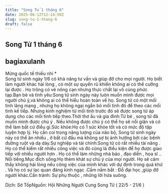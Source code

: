 ```yaml
---
title: "Song Tử 1 tháng 6"
date: 2025-06-12T12:14:50Z
slug: song-tu-1-thang-6
draft: false
---
```


## Song Tử 1 tháng 6

## bagiaxulanh

Mừng quốc tế thiếu nhi *  
Song tử sinh ngày 1/6 có khả năng tư vấn và giúp đỡ cho mọi người. Họ biết làm người khác hài lòng , có một sự quyến rũ khiến không ai có thể cưỡng lại được . Họ trông có vẻ nông cạn nhưng thực chất lại vô cùng phức tạp.Bạn bè và tình yêu:Song tử sinh ngày này luôn muốn mình được mọi người chú ý,và không ai có thể hiểu hoàn toàn về họ. Song tử có một mối tình lãng mạng , nhưng họ không ngại ngần bỏ mối tình đó để theo các mối tình kế tiếp. Nhưng kinh nghiệm từ mối tình trước đó sẽ được song tử áp dụng cho các mối tình tiếp theo.Thời thơ ấu và gia đình:Từ bé , song tử đã muốn mình được chú ý . Nếu không được chú ý có thể họ sẽ nổi giận và có thể làm bất cứ điều gì.Sức khỏe:Họ có 1 sức khỏe tốt và có mức độ tập luyện hợp lý. Họ cần coi trọng năng lượng của não bộ, Song tử sinh ngày này có thể ăn nhiều , ở bất cứ đầu mà không sợ bị ảnh hưởng bởi các bệnh đường ruột và dạ dày.Sự nghiệp và tài chính:Song tử có rất nhiều tài năng . Họ có thể kiếm rất nhiều công việc và đó cũng là điều kiện để họ được giao tiếp với nhiều người hơn . Họ có thể làm những nhà báo , đạo diễn , họa sĩ .. Nổi tiếng.Mục đích sống:Họ thèm khát sự chú ý của mọi người. Họ sẽ cảm thấy không hài lòng nếu công việc của mình khác với dự định trong quá khứ . Và họ có sự lạc quan đáng kinh ngạc .Cầm nắm bắt : Đỗ đại học ,giúp đỡ người khác.Cần tránh: Sự phụ thuộc , những lời hứa suông. 
 
 
Dịch: Sờ TốpNguồn: Hội Những Người Cung Song Tử ( 22/5 - 21/6 )